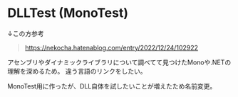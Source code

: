 # DLLTest (MonoTest)

↓この方参考 
 
>https://nekocha.hatenablog.com/entry/2022/12/24/102922

アセンブリやダイナミックライブラリについて調べてて見つけたMonoや.NETの理解を深めるため。
違う言語のリンクをしたい。

MonoTest用に作ったが、DLL自体を試したいことが増えたため名前変更。

